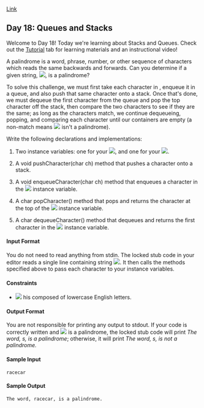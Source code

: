 [Link](https://www.hackerrank.com/challenges/30-queues-stacks/problem)

## Day 18: Queues and Stacks

Welcome to Day 18! Today we're learning about Stacks and Queues. Check out the [Tutorial](https://www.hackerrank.com/challenges/30-queues-stacks/tutorial) tab for learning materials and an instructional video!

A palindrome is a word, phrase, number, or other sequence of characters which reads the same backwards and forwards. Can you determine if a given string, <img src="https://latex.codecogs.com/svg.latex?\Large&space;s">, is a palindrome?

To solve this challenge, we must first take each character in
, enqueue it in a queue, and also push that same character onto a stack. Once that's done, we must dequeue the first character from the queue and pop the top character off the stack, then compare the two characters to see if they are the same; as long as the characters match, we continue dequeueing, popping, and comparing each character until our containers are empty (a non-match means <img src="https://latex.codecogs.com/svg.latex?\Large&space;s"> isn't a palindrome).

Write the following declarations and implementations:

1. Two instance variables: one for your <img src="https://latex.codecogs.com/svg.latex?\Large&space;stack">, and one for your <img src="https://latex.codecogs.com/svg.latex?\Large&space;queue">.

2. A void pushCharacter(char ch) method that pushes a character onto a stack.

3. A void enqueueCharacter(char ch) method that enqueues a character in the <img src="https://latex.codecogs.com/svg.latex?\Large&space;queue"> instance variable.

4. A char popCharacter() method that pops and returns the character at the top of the <img src="https://latex.codecogs.com/svg.latex?\Large&space;stack"> instance variable.

5. A char dequeueCharacter() method that dequeues and returns the first character in the <img src="https://latex.codecogs.com/svg.latex?\Large&space;queue"> instance variable.

#### Input Format

You do not need to read anything from stdin. The locked stub code in your editor reads a single line containing string <img src="https://latex.codecogs.com/svg.latex?\Large&space;s">. It then calls the methods specified above to pass each character to your instance variables.

#### Constraints

- <img src="https://latex.codecogs.com/svg.latex?\Large&space;s"> his composed of lowercase English letters.

#### Output Format

You are not responsible for printing any output to stdout.
If your code is correctly written and <img src="https://latex.codecogs.com/svg.latex?\Large&space;s"> is a palindrome, the locked stub code will print *The word, s, is a palindrome*; otherwise, it will print *The word, s, is not a palindrome.*

#### Sample Input
```
racecar
```
#### Sample Output
```
The word, racecar, is a palindrome.
```
